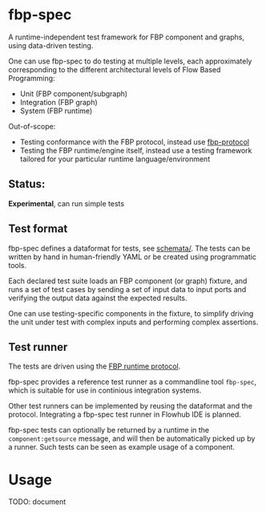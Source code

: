 
fbp-spec
=========

A runtime-independent test framework for FBP component and graphs,
using data-driven testing.

One can use fbp-spec to do testing at multiple levels,
each approximately corresponding to the different architectural levels
of Flow Based Programming:

* Unit (FBP component/subgraph)
* Integration (FBP graph)
* System (FBP runtime)

Out-of-scope:

* Testing conformance with the FBP protocol,
instead use [fbp-protocol](https://github.com/flowbased/fbp-protocol)
* Testing the FBP runtime/engine itself,
instead use a testing framework tailored for your particular runtime language/environment

Status:
-------
**Experimental**, can run simple tests


Test format
-----------

fbp-spec defines a dataformat for tests, see [schemata/](./schemata/).
The tests can be written by hand in human-friendly YAML or be created using programmatic tools.

Each declared test suite loads an FBP component (or graph) fixture,
and runs a set of test cases by sending a set of input data
to input ports and verifying the output data against the expected results.

One can use testing-specific components in the fixture, to simplify
driving the unit under test with complex inputs and performing complex assertions.


Test runner
------------

The tests are driven using the
[FBP runtime protocol](https://github.com/flowbased/fbp-protocol).

fbp-spec provides a reference test runner as a commandline tool `fbp-spec`,
which is suitable for use in continious integration systems.

Other test runners can be implemented by reusing the dataformat and the protocol.
Integrating a fbp-spec test runner in Flowhub IDE is planned.

fbp-spec tests can optionally be returned by a runtime in the `component:getsource` message,
and will then be automatically picked up by a runner.
Such tests can be seen as example usage of a component.



Usage
======

TODO: document

